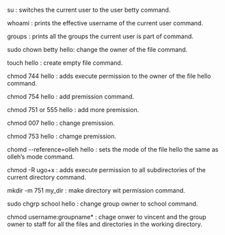  su : switches the current user to the user betty command.

whoami : prints the effective username of the current user command.

groups : prints all the groups the current user is part of command.

sudo chown betty hello: change the owner of the file command.

touch hello : create empty file command.

chmod 744 hello : adds execute permission to the owner of the file hello command.

chmod 754 hello : add premission command.

chmod 751 or 555 hello : add more premission.

chmod 007 hello : change premission.

chmod 753 hello : chamge premission.

chomd --reference=olleh hello : sets the mode of the file hello the same as olleh’s mode command.

chmod -R ugo+x : adds execute permission to all subdirectories of the current directory command.

mkdir -m 751 my_dir : make directory wit permission command.

sudo chgrp school hello : change group owner to school command.

chmod username:groupname* : chage onwer  to vincent and the group owner to staff for all the files and directories in the working directory.

